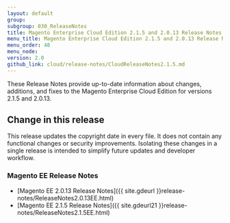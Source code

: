 ```yaml
---
layout: default
group: 
subgroup: 030_ReleaseNotes
title: Magento Enterprise Cloud Edition 2.1.5 and 2.0.13 Release Notes
menu_title: Magento Enterprise Cloud Edition 2.1.5 and 2.0.13 Release Notes
menu_order: 48
menu_node: 
version: 2.0
github_link: cloud/release-notes/CloudReleaseNotes2.1.5.md
---
```

 
These Release Notes provide up-to-date information about changes, additions, and fixes to the Magento Enterprise Cloud Edition for versions 2.1.5 and 2.0.13.

## Change in this release
This release updates the copyright date in every file. It does not contain any functional changes or security improvements. Isolating these changes in a single release is intended to simplify future updates and developer workflow.


### Magento EE Release Notes
*	[Magento EE 2.0.13 Release Notes]({{ site.gdeurl }}release-notes/ReleaseNotes2.0.13EE.html)
*	[Magento EE 2.1.5 Release Notes]({{ site.gdeurl21 }}release-notes/ReleaseNotes2.1.5EE.html)

